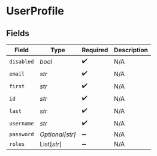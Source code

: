 # UserProfile


## Fields

| Field              | Type               | Required           | Description        |
| ------------------ | ------------------ | ------------------ | ------------------ |
| `disabled`         | *bool*             | :heavy_check_mark: | N/A                |
| `email`            | *str*              | :heavy_check_mark: | N/A                |
| `first`            | *str*              | :heavy_check_mark: | N/A                |
| `id`               | *str*              | :heavy_check_mark: | N/A                |
| `last`             | *str*              | :heavy_check_mark: | N/A                |
| `username`         | *str*              | :heavy_check_mark: | N/A                |
| `password`         | *Optional[str]*    | :heavy_minus_sign: | N/A                |
| `roles`            | List[*str*]        | :heavy_minus_sign: | N/A                |
